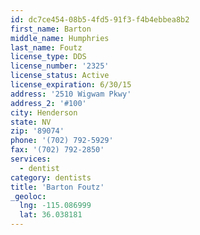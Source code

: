 ```yaml
---
id: dc7ce454-08b5-4fd5-91f3-f4b4ebbea8b2
first_name: Barton
middle_name: Humphries
last_name: Foutz
license_type: DDS
license_number: '2325'
license_status: Active
license_expiration: 6/30/15
address: '2510 Wigwam Pkwy'
address_2: '#100'
city: Henderson
state: NV
zip: '89074'
phone: '(702) 792-5929'
fax: '(702) 792-2850'
services:
  - dentist
category: dentists
title: 'Barton Foutz'
_geoloc:
  lng: -115.086999
  lat: 36.038181
---
```

